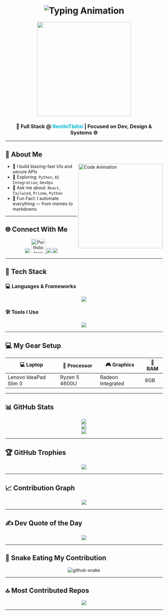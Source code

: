 <h1 align="center">
  <img src="https://readme-typing-svg.herokuapp.com?font=Fira+Code&size=25&pause=1000&center=true&vCenter=true&width=500&lines=Hi+I'm+Abisheik!;Full-Stack+Developer;Creative+Tech+Educator;Building+Cool+Things+🚀" alt="Typing Animation" />
</h1>

<p align="center">
  <img src="https://sdmntprnorthcentralus.oaiusercontent.com/files/00000000-b6b4-622f-872a-5751bc00ab93/raw?se=2025-04-14T13%3A11%3A51Z&sp=r&sv=2024-08-04&sr=b&scid=340f5a2f-1602-5b7d-9059-0d94c97d9631&skoid=de76bc29-7017-43d4-8d90-7a49512bae0f&sktid=a48cca56-e6da-484e-a814-9c849652bcb3&skt=2025-04-14T04%3A31%3A44Z&ske=2025-04-15T04%3A31%3A44Z&sks=b&skv=2024-08-04&sig=ezuu0/sMX16nCzIb1CbrBSBzRmS19lRz02rQZRvhljE%3D" width="300" />
</p>



<h3 align="center">
  <strong>🚀 Full Stack @ <span style="color:#00bcd4;">RentInTbilisi</span> | Focused on Dev, Design & Systems ⚙️</strong>
</h3>

---

## 🧠 About Me

<img align="right" src="https://mir-s3-cdn-cf.behance.net/project_modules/source/06f21a161921919.63cd7887d0a70.gif" width="270" alt="Code Animation" />

- 🔭 I build blazing-fast UIs and secure APIs  
- 🧪 Exploring: `Python`, `AI Integration`, `DevOps`  
- 💬 Ask me about: `React`, `Tailwind`, `Prisma`, `Python`  
- 🧠 Fun Fact: I automate everything — from memes to markdowns

---

## 🌐 Connect With Me

<p align="center">
  <a href="https://www.instagram.com/neevan_7?igsh=aDQwdG95cnl5dnk4" target="_blank"><img src="https://skillicons.dev/icons?i=instagram" /></a>
  <a href="https://naveen-b-niwq78f.gamma.site/" title="Portfolio icons" target="_blank">
  <img src="https://cdn-icons-png.flaticon.com/512/3135/3135715.png" alt="Portfolio Icon" width="45">
</a>
  <a href="https://www.linkedin.com/in/naveen798?utm_source=share&utm_campaign=share_via&utm_content=profile&utm_medium=android_app" target="_blank"><img src="https://skillicons.dev/icons?i=linkedin" /></a>
  <a href="mailto:naveen.electricalstuff@gmail.com"><img src="https://skillicons.dev/icons?i=gmail" /></a>
</p>

---

## 🧰 Tech Stack

### 💻 Languages & Frameworks
<p align="center">
  <img src="https://skillicons.dev/icons?i=html,css,js,ts,react,nextjs,nodejs,express,mongodb,python,tailwind,bootstrap" />
</p>

### 🛠️ Tools I Use
<p align="center">
  <img src="https://skillicons.dev/icons?i=git,github,vscode,vercel,postman,prisma,figma,npm" />
</p>

---

## 💻 My Gear Setup

| 💻 Laptop              | 🧠 Processor     | 🎮 Graphics         | 🔋 RAM   |
|------------------------|------------------|----------------------|----------|
| Lenovo IdeaPad Slim 3  | Ryzen 5 4600U    | Radeon Integrated    | 8GB      |

---

## 📊 GitHub Stats

<p align="center">
  <img src="https://github-readme-stats.vercel.app/api?username=Abi-de-jo&theme=github_dark&hide_border=false&include_all_commits=true&count_private=true" />
  <br/>
  <img src="https://streak-stats.demolab.com?user=Abi-de-jo&theme=github-dark&hide_border=false" />
  <br/>
  <img src="https://github-readme-stats.vercel.app/api/top-langs/?username=Abi-de-jo&theme=github_dark&hide_border=false&layout=compact" />
</p>

---

## 🏆 GitHub Trophies

<p align="center">
  <img src="https://github-profile-trophy.vercel.app/?username=Abi-de-jo&theme=algolia&no-frame=false&no-bg=true&margin-w=15" />
</p>

---

## 📈 Contribution Graph

<p align="center">
  <img src="https://github-readme-activity-graph.vercel.app/graph?username=Abi-de-jo&theme=react-dark&bg_color=1d1d1d&color=00bcd4&line=00f5a0&point=f5a623&area=true&hide_border=true" />
</p>

---

## ✍️ Dev Quote of the Day

<p align="center">
  <img src="https://quotes-github-readme.vercel.app/api?type=horizontal&theme=dark" />
</p>

---

## 🐍 Snake Eating My Contribution

<p align="center">
  <picture >
    <source media="(prefers-color-scheme: dark)" srcset="https://raw.githubusercontent.com/tobiasmeyhoefer/tobiasmeyhoefer/output/github-snake-dark.svg" />
    <source media="(prefers-color-scheme: light)" srcset="https://raw.githubusercontent.com/tobiasmeyhoefer/tobiasmeyhoefer/output/github-snake.svg" />
    <img alt="github-snake" src="https://raw.githubusercontent.com/tobiasmeyhoefer/tobiasmeyhoefer/output/github-snake.svg" />
  </picture>
</p>

---

## 🔝 Most Contributed Repos

<p align="center">
  <img src="https://github-contributor-stats.vercel.app/api?username=Abi-de-jo&limit=5&theme=dark&combine_all_yearly_contributions=true" />
</p>

---

 
